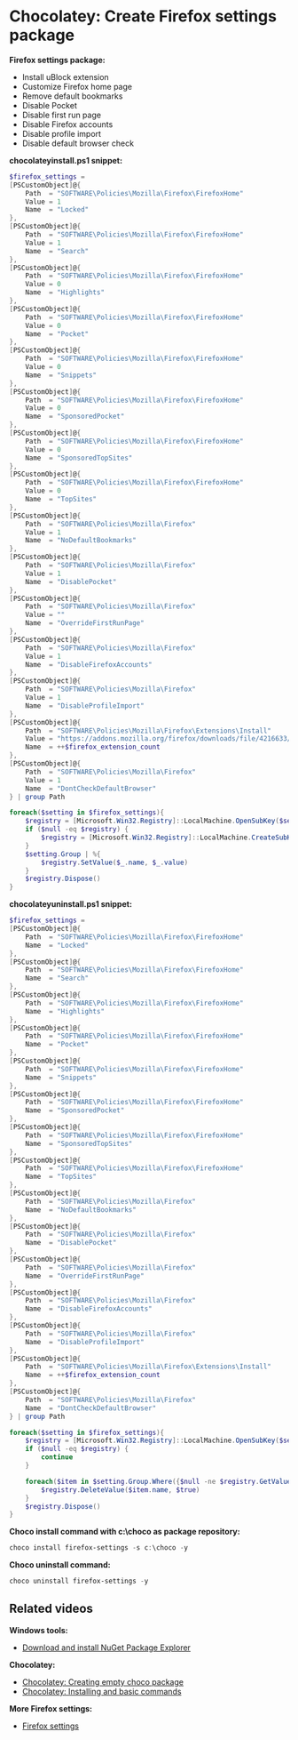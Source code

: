 # Chocolatey: Create Firefox settings package

<b>Firefox settings package:</b>

* Install uBlock extension
* Customize Firefox home page
* Remove default bookmarks
* Disable Pocket
* Disable first run page
* Disable Firefox accounts
* Disable profile import
* Disable default browser check

<b>chocolateyinstall.ps1 snippet:</b>

```powershell
$firefox_settings = 
[PSCustomObject]@{
    Path  = "SOFTWARE\Policies\Mozilla\Firefox\FirefoxHome"
    Value = 1
    Name  = "Locked"
},
[PSCustomObject]@{
    Path  = "SOFTWARE\Policies\Mozilla\Firefox\FirefoxHome"
    Value = 1
    Name  = "Search"
},
[PSCustomObject]@{
    Path  = "SOFTWARE\Policies\Mozilla\Firefox\FirefoxHome"
    Value = 0
    Name  = "Highlights"
},
[PSCustomObject]@{
    Path  = "SOFTWARE\Policies\Mozilla\Firefox\FirefoxHome"
    Value = 0
    Name  = "Pocket"
},
[PSCustomObject]@{
    Path  = "SOFTWARE\Policies\Mozilla\Firefox\FirefoxHome"
    Value = 0
    Name  = "Snippets"
},
[PSCustomObject]@{
    Path  = "SOFTWARE\Policies\Mozilla\Firefox\FirefoxHome"
    Value = 0
    Name  = "SponsoredPocket"
},
[PSCustomObject]@{
    Path  = "SOFTWARE\Policies\Mozilla\Firefox\FirefoxHome"
    Value = 0
    Name  = "SponsoredTopSites"
},
[PSCustomObject]@{
    Path  = "SOFTWARE\Policies\Mozilla\Firefox\FirefoxHome"
    Value = 0
    Name  = "TopSites"
},
[PSCustomObject]@{
    Path  = "SOFTWARE\Policies\Mozilla\Firefox"
    Value = 1
    Name  = "NoDefaultBookmarks"
},
[PSCustomObject]@{
    Path  = "SOFTWARE\Policies\Mozilla\Firefox"
    Value = 1
    Name  = "DisablePocket"
},
[PSCustomObject]@{
    Path  = "SOFTWARE\Policies\Mozilla\Firefox"
    Value = "" 
    Name  = "OverrideFirstRunPage"
},
[PSCustomObject]@{
    Path  = "SOFTWARE\Policies\Mozilla\Firefox"
    Value = 1
    Name  = "DisableFirefoxAccounts"
},
[PSCustomObject]@{
    Path  = "SOFTWARE\Policies\Mozilla\Firefox"
    Value = 1
    Name  = "DisableProfileImport"
},
[PSCustomObject]@{
    Path  = "SOFTWARE\Policies\Mozilla\Firefox\Extensions\Install"
    Value = "https://addons.mozilla.org/firefox/downloads/file/4216633/ublock_origin-1.55.0.xpi"
    Name  = ++$firefox_extension_count
},
[PSCustomObject]@{
    Path  = "SOFTWARE\Policies\Mozilla\Firefox"
    Value = 1
    Name  = "DontCheckDefaultBrowser"
} | group Path

foreach($setting in $firefox_settings){
    $registry = [Microsoft.Win32.Registry]::LocalMachine.OpenSubKey($setting.Name, $true)
    if ($null -eq $registry) {
        $registry = [Microsoft.Win32.Registry]::LocalMachine.CreateSubKey($setting.Name, $true)
    }
    $setting.Group | %{
        $registry.SetValue($_.name, $_.value)
    }
    $registry.Dispose()
}
```

<b>chocolateyuninstall.ps1 snippet:</b>

```powershell
$firefox_settings = 
[PSCustomObject]@{
    Path  = "SOFTWARE\Policies\Mozilla\Firefox\FirefoxHome"
    Name  = "Locked"
},
[PSCustomObject]@{
    Path  = "SOFTWARE\Policies\Mozilla\Firefox\FirefoxHome"
    Name  = "Search"
},
[PSCustomObject]@{
    Path  = "SOFTWARE\Policies\Mozilla\Firefox\FirefoxHome"
    Name  = "Highlights"
},
[PSCustomObject]@{
    Path  = "SOFTWARE\Policies\Mozilla\Firefox\FirefoxHome"
    Name  = "Pocket"
},
[PSCustomObject]@{
    Path  = "SOFTWARE\Policies\Mozilla\Firefox\FirefoxHome"
    Name  = "Snippets"
},
[PSCustomObject]@{
    Path  = "SOFTWARE\Policies\Mozilla\Firefox\FirefoxHome"
    Name  = "SponsoredPocket"
},
[PSCustomObject]@{
    Path  = "SOFTWARE\Policies\Mozilla\Firefox\FirefoxHome"
    Name  = "SponsoredTopSites"
},
[PSCustomObject]@{
    Path  = "SOFTWARE\Policies\Mozilla\Firefox\FirefoxHome"
    Name  = "TopSites"
},
[PSCustomObject]@{
    Path  = "SOFTWARE\Policies\Mozilla\Firefox"
    Name  = "NoDefaultBookmarks"
},
[PSCustomObject]@{
    Path  = "SOFTWARE\Policies\Mozilla\Firefox"
    Name  = "DisablePocket"
},
[PSCustomObject]@{
    Path  = "SOFTWARE\Policies\Mozilla\Firefox"
    Name  = "OverrideFirstRunPage"
},
[PSCustomObject]@{
    Path  = "SOFTWARE\Policies\Mozilla\Firefox"
    Name  = "DisableFirefoxAccounts"
},
[PSCustomObject]@{
    Path  = "SOFTWARE\Policies\Mozilla\Firefox"
    Name  = "DisableProfileImport"
},
[PSCustomObject]@{
    Path  = "SOFTWARE\Policies\Mozilla\Firefox\Extensions\Install"
    Name  = ++$firefox_extension_count
},
[PSCustomObject]@{
    Path  = "SOFTWARE\Policies\Mozilla\Firefox"
    Name  = "DontCheckDefaultBrowser"
} | group Path

foreach($setting in $firefox_settings){
    $registry = [Microsoft.Win32.Registry]::LocalMachine.OpenSubKey($setting.Name, $true)
    if ($null -eq $registry) {
        continue
    }

    foreach($item in $setting.Group.Where({$null -ne $registry.GetValue($_.name)})){
        $registry.DeleteValue($item.name, $true)
    }
    $registry.Dispose()
}
```

<b>Choco install command with c:\choco as package repository:</b>

```powershell
choco install firefox-settings -s c:\choco -y
```

<b>Choco uninstall command:</b>

```powershell
choco uninstall firefox-settings -y
```

## Related videos

<b>Windows tools:</b>

* [Download and install NuGet Package Explorer](https://youtu.be/94u9jDCpifM)

<b>Chocolatey:</b>

* [Chocolatey: Creating empty choco package](https://youtu.be/grueS3wnRNw) <br />
* [Chocolatey: Installing and basic commands](https://youtu.be/vEH7t5eqJq4) <br />

<b>More Firefox settings:</b>

* [Firefox settings](https://www.youtube.com/playlist?list=PLVncjTDMNQ4SCsMyYad3CO0erlh-mGwiM)
